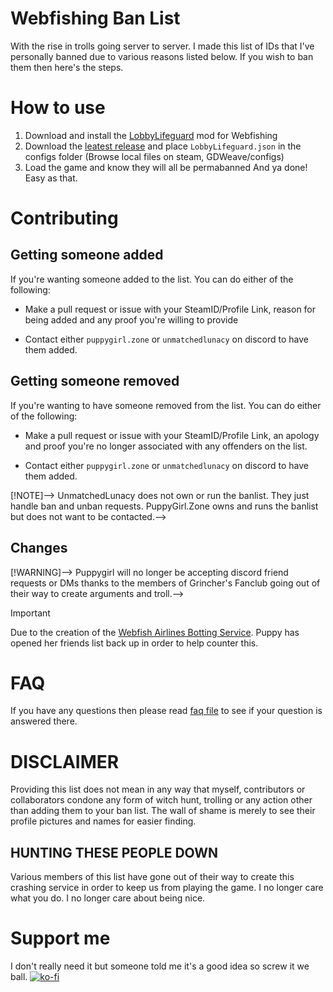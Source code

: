 # Webfishing Ban List
With the rise in trolls going server to server. I made this list of IDs that I've personally banned due to various reasons listed below. If you wish to ban them then here's the steps.
# How to use
1. Download and install the [LobbyLifeguard](https://github.com/Vildravn/LobbyLifeguard/) mod for Webfishing
2. Download the [leatest release](https://github.com/puppygirlzone/webfishing-bans/releases/latest) and place `LobbyLifeguard.json` in the configs folder (Browse local files on steam, GDWeave/configs)
3. Load the game and know they will all be permabanned
And ya done! Easy as that.
# Contributing
## Getting someone added
If you're wanting someone added to the list. You can do either of the following:
- Make a pull request or issue with your SteamID/Profile Link, reason for being added and any proof you're willing to provide
<!--- Contact `UnmatchedLunacy` on discord with the offender's SteamID/Profile Link and go through the ban process that way-->
- Contact either `puppygirl.zone` or `unmatchedlunacy` on discord to have them added.
## Getting someone removed
If you're wanting to have someone removed from the list. You can do either of the following:
- Make a pull request or issue with your SteamID/Profile Link, an apology and proof you're no longer associated with any offenders on the list. 
<!--- Contact `UnmatchedLunacy` on discord with your SteamID/Profile Link and go through the unban process that way-->
- Contact either `puppygirl.zone` or `unmatchedlunacy` on discord to have them added.
<!--> [!NOTE]-->
<!--> UnmatchedLunacy does not own or run the banlist. They just handle ban and unban requests. PuppyGirl.Zone owns and runs the banlist but does not want to be contacted.-->
## Changes
<!--> [!WARNING]-->
<!--> Puppygirl will no longer be accepting discord friend requests or DMs thanks to the members of Grincher's Fanclub going out of their way to create arguments and troll.-->
> [!IMPORTANT]
> Due to the creation of the [Webfish Airlines Botting Service](https://i.imgur.com/cy7MQlv.png). Puppy has opened her friends list back up in order to help counter this. 
# FAQ
If you have any questions then please read [faq file](docs/faq.md) to see if your question is answered there.
# DISCLAIMER
Providing this list does not mean in any way that myself, contributors or collaborators condone any form of witch hunt, trolling or any action other than adding them to your ban list. The wall of shame is merely to see their profile pictures and names for easier finding.
## HUNTING THESE PEOPLE DOWN
<!--Stooping down to their level makes us no better than them. We as a community don't want to become the very thing that plagues our lobbies. Stay fair, nice and just report them here. No need for anything more.-->
Various members of this list have gone out of their way to create this crashing service in order to keep us from playing the game. I no longer care what you do. I no longer care about being nice.
# Support me
I don't really need it but someone told me it's a good idea so screw it we ball.
[![ko-fi](https://ko-fi.com/img/githubbutton_sm.svg)](https://ko-fi.com/A0A816Q88B)
